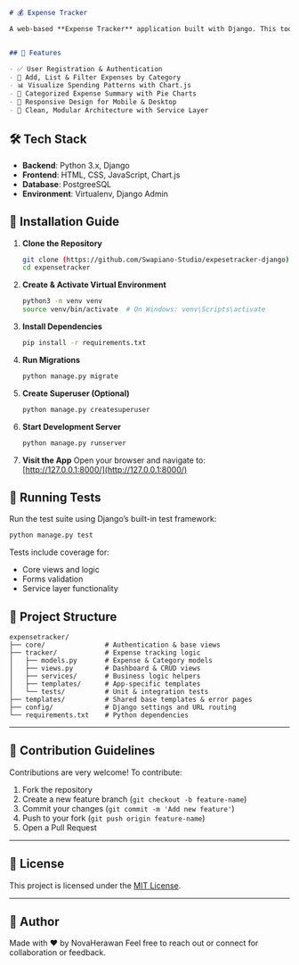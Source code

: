 ````markdown
# 💰 Expense Tracker

A web-based **Expense Tracker** application built with Django. This tool helps users manage personal finances by tracking expenses, categorizing them, and visualizing spending patterns via interactive charts.


## 📌 Features

- ✅ User Registration & Authentication  
- 💸 Add, List & Filter Expenses by Category  
- 📊 Visualize Spending Patterns with Chart.js  
- 📁 Categorized Expense Summary with Pie Charts  
- 📱 Responsive Design for Mobile & Desktop  
- 🧩 Clean, Modular Architecture with Service Layer

````

## 🛠️ Tech Stack

- **Backend**: Python 3.x, Django  
- **Frontend**: HTML, CSS, JavaScript, Chart.js  
- **Database**: PostgreeSQL  
- **Environment**: Virtualenv, Django Admin


## 🚀 Installation Guide

1. **Clone the Repository**
   ```bash
   git clone (https://github.com/Swapiano-Studio/expesetracker-django)
   cd expensetracker
   ```


2. **Create & Activate Virtual Environment**

   ```bash
   python3 -m venv venv
   source venv/bin/activate  # On Windows: venv\Scripts\activate
   ```

3. **Install Dependencies**

   ```bash
   pip install -r requirements.txt
   ```

4. **Run Migrations**

   ```bash
   python manage.py migrate
   ```

5. **Create Superuser (Optional)**

   ```bash
   python manage.py createsuperuser
   ```

6. **Start Development Server**

   ```bash
   python manage.py runserver
   ```

7. **Visit the App**
   Open your browser and navigate to:
   [http://127.0.0.1:8000/](http://127.0.0.1:8000/)


## 🧪 Running Tests

Run the test suite using Django’s built-in test framework:

```bash
python manage.py test
```

Tests include coverage for:

* Core views and logic
* Forms validation
* Service layer functionality


## 📁 Project Structure

```
expensetracker/
├── core/               # Authentication & base views
├── tracker/            # Expense tracking logic
│   ├── models.py       # Expense & Category models
│   ├── views.py        # Dashboard & CRUD views
│   ├── services/       # Business logic helpers
│   ├── templates/      # App-specific templates
│   └── tests/          # Unit & integration tests
├── templates/          # Shared base templates & error pages
├── config/             # Django settings and URL routing
└── requirements.txt    # Python dependencies
```

---

## 🙌 Contribution Guidelines

Contributions are very welcome! To contribute:

1. Fork the repository
2. Create a new feature branch (`git checkout -b feature-name`)
3. Commit your changes (`git commit -m 'Add new feature'`)
4. Push to your fork (`git push origin feature-name`)
5. Open a Pull Request

---

## 📄 License

This project is licensed under the [MIT License](LICENSE).

---

## 👤 Author

Made with ❤️ by NovaHerawan
Feel free to reach out or connect for collaboration or feedback.


